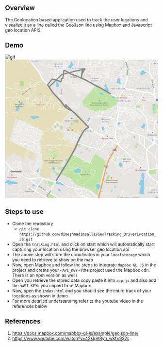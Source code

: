 ## Overview

The Geolocation based application used to track the user locations and visualize it as a line called the GeoJson line using Mapbox and Javascript geo location APIS

## Demo

![gif](./demo.gif)
<br/>
[<img src="./DemoSnap.png" width="600"/>](./DemoSnap.png)

## Steps to use

- Clone the repository
    - ```git clone https://github.com/dineshnadimpalli/GeoTracking_DriverLocation_JS.git```
- Open the ```tracking.html``` and click on start which will automatically start capturing your location using the browser geo location api
- The above step will store the coordinates in your ```localstorage``` which you need to retrieve to show on the map
- Now, open Mapbox and follow the steps to integrate ```Mapbox GL JS``` in the project and create your ```<API_KEY>``` (the project used the Mapbox cdn. There is an npm version as well)
- Open you retrieve the stored data copy paste it into ```app.js``` and also add the ```<API_KEY>``` you copied from Mapbox
- Now, open the ```index.html``` and you should see the entire track of your locations as shown in demo
- For more detailed understanding refer to the youtube video in the references below

## References

1) https://docs.mapbox.com/mapbox-gl-js/example/geojson-line/
2) https://www.youtube.com/watch?v=4SkIpVRyn_w&t=922s